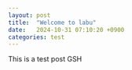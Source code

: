 ```yaml
---
layout: post
title:  "Welcome to labu"
date:   2024-10-31 07:10:20 +0900
categories: test
---
```

This is a test post
GSH